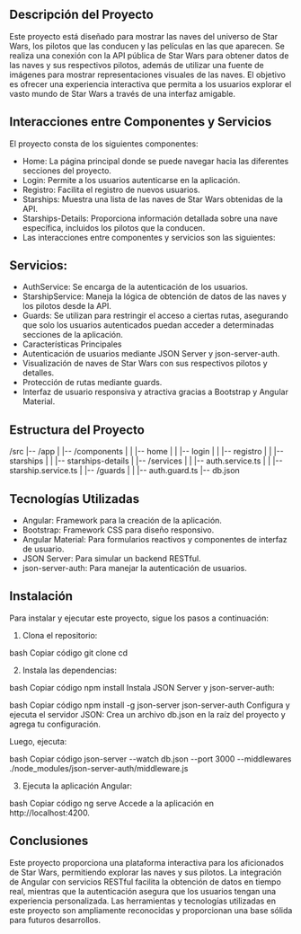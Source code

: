 ## Descripción del Proyecto
Este proyecto está diseñado para mostrar las naves del universo de Star Wars, los pilotos que las conducen y las películas en las que aparecen. Se realiza una conexión con la API pública de Star Wars para obtener datos de las naves y sus respectivos pilotos, además de utilizar una fuente de imágenes para mostrar representaciones visuales de las naves. El objetivo es ofrecer una experiencia interactiva que permita a los usuarios explorar el vasto mundo de Star Wars a través de una interfaz amigable.

## Interacciones entre Componentes y Servicios
El proyecto consta de los siguientes componentes:

- Home: La página principal donde se puede navegar hacia las diferentes secciones del proyecto.
- Login: Permite a los usuarios autenticarse en la aplicación.
- Registro: Facilita el registro de nuevos usuarios.
- Starships: Muestra una lista de las naves de Star Wars obtenidas de la API.
- Starships-Details: Proporciona información detallada sobre una nave específica, incluidos los pilotos que la conducen.
- Las interacciones entre componentes y servicios son las siguientes:

## Servicios:
- AuthService: Se encarga de la autenticación de los usuarios.
- StarshipService: Maneja la lógica de obtención de datos de las naves y los pilotos desde la API.
- Guards: Se utilizan para restringir el acceso a ciertas rutas, asegurando que solo los usuarios autenticados puedan acceder a determinadas secciones de la aplicación.
- Características Principales
- Autenticación de usuarios mediante JSON Server y json-server-auth.
- Visualización de naves de Star Wars con sus respectivos pilotos y detalles.
- Protección de rutas mediante guards.
- Interfaz de usuario responsiva y atractiva gracias a Bootstrap y Angular Material.

## Estructura del Proyecto

/src
|-- /app
|   |-- /components
|   |   |-- home
|   |   |-- login
|   |   |-- registro
|   |   |-- starships
|   |   |-- starships-details
|   |-- /services
|   |   |-- auth.service.ts
|   |   |-- starship.service.ts
|   |-- /guards
|   |   |-- auth.guard.ts
|-- db.json

## Tecnologías Utilizadas
- Angular: Framework para la creación de la aplicación.
- Bootstrap: Framework CSS para diseño responsivo.
- Angular Material: Para formularios reactivos y componentes de interfaz de usuario.
- JSON Server: Para simular un backend RESTful.
- json-server-auth: Para manejar la autenticación de usuarios.

## Instalación
Para instalar y ejecutar este proyecto, sigue los pasos a continuación:

1. Clona el repositorio:

bash
Copiar código
git clone <url-del-repositorio>
cd <nombre-del-repositorio>

2. Instala las dependencias:

bash
Copiar código
npm install
Instala JSON Server y json-server-auth:

bash
Copiar código
npm install -g json-server json-server-auth
Configura y ejecuta el servidor JSON: Crea un archivo db.json en la raíz del proyecto y agrega tu configuración. 

Luego, ejecuta:

bash
Copiar código
json-server --watch db.json --port 3000 --middlewares ./node_modules/json-server-auth/middleware.js

3. Ejecuta la aplicación Angular:

bash
Copiar código
ng serve
Accede a la aplicación en http://localhost:4200.

## Conclusiones
Este proyecto proporciona una plataforma interactiva para los aficionados de Star Wars, permitiendo explorar las naves y sus pilotos. La integración de Angular con servicios RESTful facilita la obtención de datos en tiempo real, mientras que la autenticación asegura que los usuarios tengan una experiencia personalizada. Las herramientas y tecnologías utilizadas en este proyecto son ampliamente reconocidas y proporcionan una base sólida para futuros desarrollos.